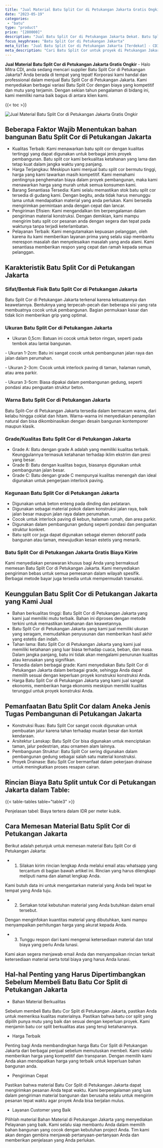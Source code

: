 ```yaml
---
title: "Jual Material Batu Split Cor di Petukangan Jakarta Gratis Ongkir"
date: "2023-05-19"
categories:
 - "batu"
type: "product"
price: "[280000]"
description: "Jual Batu Split Cor di Petukangan Jakarta Dekat. Batu Split Cor ini sering dipakai dalam proyek konstruksi sebagai material cor beton yang berkualitas dan tahan lama. Hubungi kami untuk informasi lebih lanjut."
focus_keyphrase: "Batu Split Cor di Petukangan Jakarta"
meta_title: "Jual Batu Split Cor di Petukangan Jakarta [Terdekat] - CDI"
meta_description: "Cari Batu Split Cor untuk proyek di Petukangan Jakarta? Kami menawarkan Batu Split Cor berkualitas untuk campuran beton. Raih penawaran terbaik sekarang."
---
```


**Jual Material Batu Split Cor di Petukangan Jakarta Gratis Ongkir** - Halo Mitra CDI, anda sedang mencari supplier Batu Split Cor di Petukangan Jakarta? Anda berada di tempat yang tepat! Korporasi kami handal dan professional dalam menjual Batu Split Cor di Petukangan Jakarta. Kami menyediakan berbagai variasi Batu Split Cor dengan biaya yang kompetitif dan mutu yang terjamin. Dengan sekian tahun pengalaman di bidang ini, kami memiliki nama baik bagus di antara klien kami.

{{< toc >}}

![Jual Material Batu Split Cor di Petukangan Jakarta Gratis Ongkir](/images/batu/batu-split-11.jpg)

## Beberapa Faktor Wajib Menentukan bahan bangunan Batu Split Cor di Petukangan Jakarta

*   Kualitas Terbaik: Kami menawarkan batu split cor dengan kualitas tertinggi yang dapat digunakan untuk berbagai jenis proyek pembangunan. Batu split cor kami berkualitas ketahanan yang lama dan tetap kuat dalam jangka waktu yang panjang.
*   Harga Terjangkau: Meskipun kami menjual batu split cor bermutu tinggi, harga yang kami tawarkan masih kompetitif. Kami memahami pentingnya penghematan biaya dalam proyek pembangunan, maka kami menawarkan harga yang murah untuk semua konsumen kami.
*   Barang Senantiasa Tersedia: Kami selalu memastikan stok batu split cor tersedia di gudang kami. Dengan begitu, anda tidak harus menunggu lama untuk mendapatkan material yang anda perlukan. Kami bersedia mengirimkan permintaan anda dengan cepat dan lancar.
*   Pengiriman Efisien: Kami mengandalkan tim berpengalaman dalam pengiriman material konstruksi. Dengan demikian, kami mampu mengirim batu split cor pesanan anda dengan segera dan tepat pada waktunya tanpa terjadi keterlambatan.
*   Pelayanan Terbaik: Kami mengutamakan kepuasan pelanggan, oleh karena itu kami memberikan layanan prima yang selalu siap membantu merespon masalah dan menyelesaikan masalah yang anda alami. Kami senantiasa memberikan respon yang cepat dan ramah kepada semua pelanggan.

## Karakteristik Batu Split Cor di Petukangan Jakarta

### Sifat/Bentuk Fisik Batu Split Cor di Petukangan Jakarta

Batu Split Cor di Petukangan Jakarta terkenal karena kekuatannya dan keawetannya. Bentuknya yang terpecah-pecah dan beberapa sisi yang rata membuatnya cocok untuk pembangunan. Bagian permukaan kasar dan tidak licin memberikan grip yang optimal.

### Ukuran Batu Split Cor di Petukangan Jakarta

- Ukuran 0,5cm: Batuan ini cocok untuk beton ringan, seperti pada tembok atau lantai bangunan.  

\- Ukuran 1-2cm: Batu ini sangat cocok untuk pembangunan jalan raya dan jalan dalam perumahan.  

\- Ukuran 2-3cm: Cocok untuk interlock paving di taman, halaman rumah, atau area parkir.  

\- Ukuran 3-5cm: Biasa dipakai dalam pembangunan gedung, seperti pondasi atau penguatan struktur beton.

### Warna Batu Split Cor di Petukangan Jakarta

Batu Split-Cor di Petukangan Jakarta tersedia dalam bermacam warna, dari kelabu hingga coklat dan hitam. Warna-warna ini menyediakan penampilan natural dan bisa dikombinasikan dengan desain bangunan kontemporer maupun klasik.

### Grade/Kualitas Batu Split Cor di Petukangan Jakarta

*   Grade A: Batu dengan grade A adalah yang memiliki kualitas terbaik. Keunggulannya termasuk ketahanan terhadap iklim ekstrim dan presi yang besar.
*   Grade B: Batu dengan kualitas bagus, biasanya digunakan untuk pembangunan jalan besar.
*   Grade C: Batu dengan grade C mempunyai kualitas menengah dan ideal digunakan untuk pengerjaan interlock paving.

### Kegunaan Batu Split Cor di Petukangan Jakarta

*   Digunakan untuk beton enteng pada dinding dan pelataran.
*   Digunakan sebagai material pokok dalam konstruksi jalan raya, baik jalan besar maupun jalan raya dalam perumahan.
*   Cocok untuk interlock paving di kebun, halaman rumah, dan area parkir.
*   Digunakan dalam pembangunan gedung seperti pondasi dan penguatan struktur konkret.
*   Batu split cor juga dapat digunakan sebagai elemen dekoratif pada bangunan atau taman, mewujudkan kesan estetis yang menarik.

### Batu Split Cor di Petukangan Jakarta Gratis Biaya Kirim

Kami menyediakan penawaran khusus bagi Anda yang bermaksud memesan Batu Split Cor di Petukangan Jakarta. Kami menyediakan pengiriman bebas untuk semua pemesanan dalam wilayah spesifik. Berbagai metode bayar juga tersedia untuk mempermudah transaksi.

## Keunggulan Batu Split Cor di Petukangan Jakarta yang Kami Jual

*   Bahan berkualitas tinggi: Batu Split Cor di Petukangan Jakarta yang kami jual memiliki mutu terbaik. Bahan ini diproses dengan metode terkini untuk memastikan ketahanan dan keawetannya.
*   Batu Split Cor di Petukangan Jakarta yang kami jual memiliki ukuran yang seragam, memudahkan penyusunan dan memberikan hasil akhir yang estetis dan indah.
*   Tahan lama: Batu Split Cor di Petukangan Jakarta yang kami jual memiliki ketahanan yang luar biasa terhadap cuaca, beban, dan masa. Dalam jangka panjang, batu ini tidak akan mengalami penurunan kualitas atau kerusakan yang signifikan.
*   Tersedia dalam berbagai grade: Kami menyediakan Batu Split Cor di Petukangan Jakarta dalam berbagai grade, sehingga Anda dapat memilih sesuai dengan keperluan proyek konstruksi konstruksi Anda.
*   Harga Batu Split Cor di Petukangan Jakarta yang kami jual sangat ekonomis, memberikan harga ekonomis meskipun memiliki kualitas terunggul untuk proyek konstruksi Anda.

## Pemanfaatan Batu Split Cor dalam Aneka Jenis Tugas Pembangunan di Petukangan Jakarta

*   Konstruksi Ruas: Batu Split Cor sangat cocok digunakan untuk pembuatan jalur karena tahan terhadap muatan besar dan kontak kendaraan.
*   Arsitektur Lanskap: Batu Split Cor bisa digunakan untuk menciptakan taman, jalur pedestrian, atau ornamen alam lainnya.
*   Pembangunan Struktur: Batu Split Cor sering digunakan dalam pembangunan gedung sebagai salah satu material konstruksi.
*   Proyek Drainase: Batu Split Cor bermanfaat dalam pekerjaan drainase untuk meningkatkan proses resapan cairan.

## Rincian Biaya Batu Split untuk Cor di Petukangan Jakarta dalam Table:

{{< table-tables table="table3" >}}

Penjelasan tabel: Biaya tertera dalam IDR per meter kubik.

## Cara Memesan Material Batu Split Cor di Petukangan Jakarta

Berikut adalah petunjuk untuk memesan material Batu Split Cor di Petukangan Jakarta:

*   1. Silakan kirim rincian lengkap Anda melalui email atau whatsapp yang tercantum di bagian bawah artikel ini. Rincian yang harus dilengkapi meliputi nama dan alamat lengkap Anda.

Kami butuh data ini untuk mengantarkan material yang Anda beli tepat ke tempat yang Anda tuju.
*   2. Sertakan total kebutuhan material yang Anda butuhkan dalam email tersebut.

Dengan menginfokan kuantitas material yang dibutuhkan, kami mampu menyampaikan perhitungan harga yang akurat kepada Anda.
*   3. Tunggu respon dari kami mengenai ketersediaan material dan total biaya yang perlu Anda lunasi.

Kami akan segera menjawab email Anda dan menyampaikan rincian terkait ketersediaan material serta total biaya yang harus Anda lunasi.

## Hal-hal Penting yang Harus Dipertimbangkan Sebelum Membeli Batu Batu Cor Split di Petukangan Jakarta

*   Bahan Material Berkualitas

Sebelum membeli Batu Batu Cor Split di Petukangan Jakarta, pastikan Anda untuk memeriksa kualitas materialnya. Pastikan bahwa batu cor split yang dipilih punya mutu yang baik dan sesuai dengan keperluan proyek. Kami menjamin batu cor split berkualitas atas yang teruji ketahanannya.
*   Harga Terbaik

Penting bagi Anda membandingkan harga Batu Cor Split di Petukangan Jakarta dari berbagai penjual sebelum memutuskan membeli. Kami selalu memberikan harga yang kompetitif dan transparan. Dengan memilih kami Anda akan mendapatkan harga yang terbaik untuk keperluan bahan bangunan anda.
*   Pengiriman Cepat

Pastikan bahwa material Batu Cor Split di Petukangan Jakarta dapat mengirimkan pesanan Anda tepat waktu. Kami berpengalaman yang luas dalam pengiriman material bangunan dan berusaha selalu untuk mengirim pesanan tepat waktu agar proyek Anda bisa berjalan mulus.
*   Layanan Customer yang Baik

Pilihlah material Bahan Material di Petukangan Jakarta yang menyediakan Pelayanan yang baik. Kami selalu siap membantu Anda dalam memilih bahan bangunan yang cocok dengan kebutuhan project Anda. Tim kami akan dengan gembira menjawab pertanyaan-pertanyaan Anda dan memberikan penjelasan yang Anda perlukan.